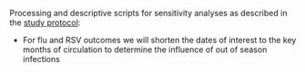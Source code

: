 Processing and descriptive scripts for sensitivity analyses as described in the [study protocol](https://github.com/opensafely/disparities-comparison/blob/main/docs/Finalised%20OpenSAFELY%20Protocol%20(Comparison%20of%20Disparities%20in%20RSV%2C%20influenza%2C%20and%20COVID-19).pdf):

- For flu and RSV outcomes we will shorten the dates of interest to the key months of circulation to determine the influence of out of season infections
